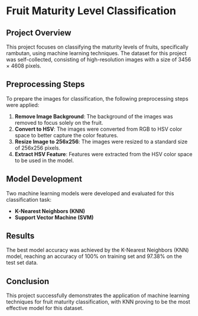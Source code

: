 # Fruit Maturity Level Classification

## Project Overview
This project focuses on classifying the maturity levels of fruits, specifically rambutan, using machine learning techniques. The dataset for this project was self-collected, consisting of high-resolution images with a size of 3456 × 4608 pixels.

## Preprocessing Steps
To prepare the images for classification, the following preprocessing steps were applied:

1. **Remove Image Background**: The background of the images was removed to focus solely on the fruit.
2. **Convert to HSV**: The images were converted from RGB to HSV color space to better capture the color features.
3. **Resize Image to 256x256**: The images were resized to a standard size of 256x256 pixels.
4. **Extract HSV Feature**: Features were extracted from the HSV color space to be used in the model.

## Model Development
Two machine learning models were developed and evaluated for this classification task:

- **K-Nearest Neighbors (KNN)**
- **Support Vector Machine (SVM)**

## Results
The best model accuracy was achieved by the K-Nearest Neighbors (KNN) model, reaching an accuracy of 100% on training set and 97.38% on the test set data.

## Conclusion
This project successfully demonstrates the application of machine learning techniques for fruit maturity classification, with KNN proving to be the most effective model for this dataset.